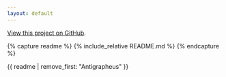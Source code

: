 ```yaml
---
layout: default
---
```


[View this project on GitHub](https://github.com/dcthree/antigrapheus).

{% capture readme %}
{% include_relative README.md %}
{% endcapture %}

{{ readme | remove_first: "Antigrapheus" }}

